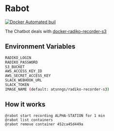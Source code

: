 Rabot
=====

[![Docker Automated buil](https://img.shields.io/docker/automated/atsnngs/rabot.svg?maxAge=2592000)](https://hub.docker.com/r/atsnngs/rabot/)

The Chatbot deals with [docker-radiko-recorder-s3]

Environment Variables
---------------------

```sh
RADIKO_LOGIN
RADIKO_PASSWORD
S3_BUCKET
AWS_ACCESS_KEY_ID
AWS_SECRET_ACCESS_KEY
SLACK_WEBHOOK_URL
SLACK_TOKEN
IMAGE_NAME (default: atsnngs/radiko-recorder-s3)
```

How it works
------------

```
@rabot start recording ALPHA-STATION for 1 min
@rabot list containers
@rabot remove container 452ca45d449a
```



[docker-radiko-recorder-s3]: https://github.com/ngs/docker-radiko-recorder-s3
